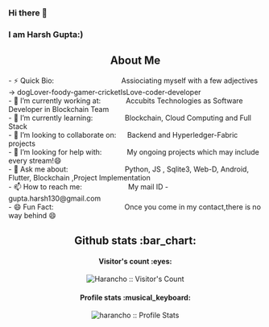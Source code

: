 ### Hi there 👋
### I am Harsh Gupta:) &emsp;&emsp;&emsp;&emsp;
<h2 align="center">About Me</h2>
- ⚡ Quick Bio: &emsp;&emsp;&emsp;&emsp;&emsp;&emsp;&emsp;&emsp;&emsp; Assiociating myself with a few adjectives -> dogLover-foody-gamer-cricketIsLove-coder-developer<br>
- 🔭 I’m currently working at: &emsp;&emsp;&emsp; Accubits Technologies as Software Developer in Blockchain Team<br>
- 🌱 I’m currently learning: &emsp;&emsp;&emsp;&emsp; Blockchain, Cloud Computing and Full Stack <br>
- 👯 I’m looking to collaborate on: &emsp; Backend and Hyperledger-Fabric projects<br>
- 🤔 I’m looking for help with: &emsp;&emsp;&emsp; My ongoing projects which may include every stream!😄<br>
- 💬 Ask me about: &emsp;&emsp;&emsp;&emsp;&emsp;&emsp;&emsp;&ensp; Python, JS , Sqlite3, Web-D, Android, Flutter, Blockchain ,Project Implementation <br>
- 📫 How to reach me: &emsp;&emsp;&emsp;&emsp;&emsp;&emsp; My mail ID - gupta.harsh130@gmail.com<br>
- 😄 Fun Fact: &emsp;&emsp;&emsp;&emsp;&emsp;&emsp;&emsp;&emsp;&emsp;&ensp; Once you come in my contact,there is no way behind 😄

<h2 align="center">Github stats :bar_chart:</h2>

<h4 align="center">Visitor's count :eyes:</h4>

<p align="center"><img src="https://profile-counter.glitch.me/{harancho}/count.svg" alt="Harancho :: Visitor's Count" /></p>

<h4 align="center">Profile stats :musical_keyboard:</h4>

<p align="center"><img src="https://github-readme-stats.vercel.app/api?username=harancho&show_icons=true&theme=synthwave&count_private=true&hide=stars&include_all_commits=true" alt="harancho :: Profile Stats" /></p>

